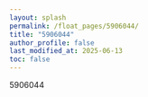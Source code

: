 ```yaml
---
layout: splash
permalink: /float_pages/5906044/
title: "5906044"
author_profile: false
last_modified_at: 2025-06-13
toc: false
---
```

 
5906044
